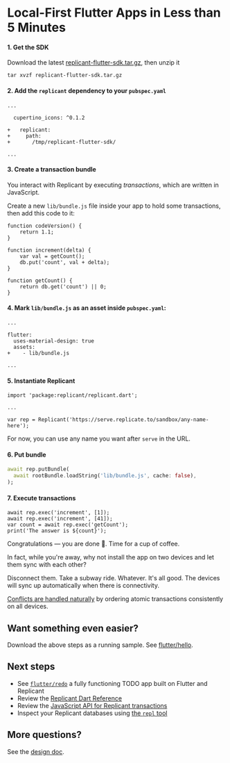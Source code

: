 # Local-First Flutter Apps in Less than 5 Minutes

#### 1. Get the SDK

Download the latest [replicant-flutter-sdk.tar.gz](https://github.com/rocicorp/replicant-sdk-flutter/releases/latest/download/replicant-flutter-sdk.tar.gz), then unzip it

```
tar xvzf replicant-flutter-sdk.tar.gz
```

#### 2. Add the `replicant` dependency to your `pubspec.yaml`

```
...

  cupertino_icons: ^0.1.2

+   replicant:
+     path:
+       /tmp/replicant-flutter-sdk/

...
```

#### 3. Create a transaction bundle

You interact with Replicant by executing _transactions_, which are written in JavaScript.

Create a new `lib/bundle.js` file inside your app to hold some transactions, then add this code to it:

```
function codeVersion() {
    return 1.1;
}

function increment(delta) {
    var val = getCount();
    db.put('count', val + delta);
}

function getCount() {
    return db.get('count') || 0;
}
```

#### 4. Mark `lib/bundle.js` as an asset inside `pubspec.yaml`:

```
...

flutter:
  uses-material-design: true
  assets:
+    - lib/bundle.js

...
```

#### 5. Instantiate Replicant

```
import 'package:replicant/replicant.dart';

...

var rep = Replicant('https://serve.replicate.to/sandbox/any-name-here');
```

For now, you can use any name you want after `serve` in the URL.

#### 6. Put bundle

```dart
await rep.putBundle(
  await rootBundle.loadString('lib/bundle.js', cache: false),
);
```

#### 7. Execute transactions

```
await rep.exec('increment', [1]);
await rep.exec('increment', [41]);
var count = await rep.exec('getCount');
print('The answer is ${count}');
```

Congratulations — you are done 🎉. Time for a cup of coffee.

In fact, while you're away, why not install the app on two devices and let them sync with each other?

Disconnect them. Take a subway ride. Whatever. It's all good. The devices will sync up automatically when there is connectivity.

[Conflicts are handled naturally](https://github.com/rocicorp/replicant/blob/master/design.md#conflicts) by ordering atomic transactions consistently on all devices.

## Want something even easier?

Download the above steps as a running sample. See [flutter/hello](https://github.com/rocicorp/replicant-sdk-flutter/tree/master/sample/hello).

## Next steps

- See [`flutter/redo`](https://github.com/rocicorp/replicant-sdk-flutter/tree/master/sample/redo) a fully functioning TODO app built on Flutter and Replicant
- Review the [Replicant Dart Reference](https://flutter.doc.replicate.to/replicant/replicant-library.html)
- Review the [JavaScript API for Replicant transactions](https://github.com/rocicorp/replicant-server/blob/master/doc/transaction-api.md)
- Inspect your Replicant databases using [the `repl` tool](https://github.com/rocicorp/replicant-server/blob/master/doc/cli.md)

## More questions?

See the [design doc](https://github.com/rocicorp/replicant/blob/master/design.md).
